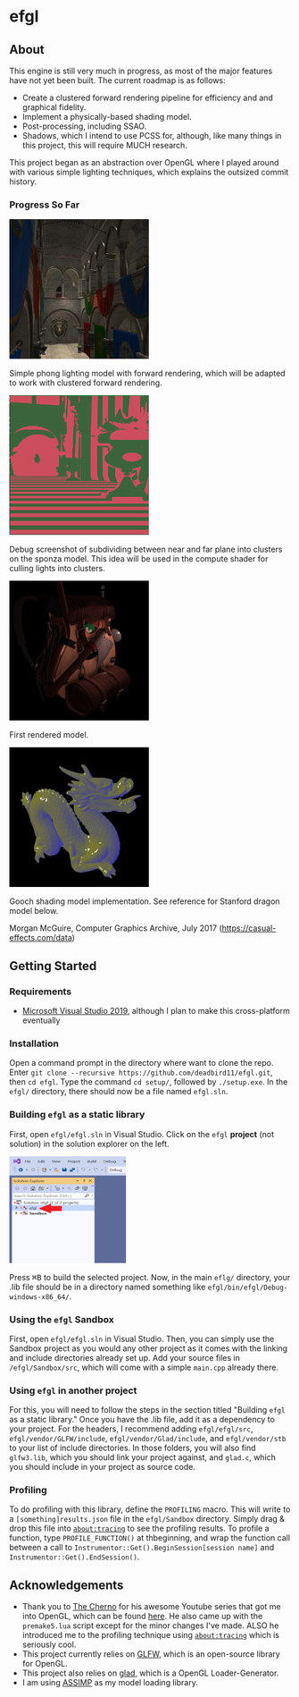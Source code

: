 # efgl
## About
This engine is still very much in progress, as most of the major features have not yet been built. The current roadmap is as follows:

* Create a clustered forward rendering pipeline for efficiency and and graphical fidelity.
* Implement a physically-based shading model.
* Post-processing, including SSAO. 
* Shadows, which I intend to use PCSS for, although, like many things in this project, this will require MUCH research.

This project began as an abstraction over OpenGL where I played around with various simple lighting techniques, which explains the outsized commit history.

### Progress So Far

<img src="progress/phong_demo.PNG" width="250" height="250" />

Simple phong lighting model with forward rendering, which will be adapted to work with clustered forward rendering.

<img src="progress/subdiv_demo.PNG" width="250" height="250" />

Debug screenshot of subdividing between near and far plane into clusters on the sponza model. This idea will be used in the compute shader for culling lights into clusters. 

<img src="progress/first_model_render.PNG" width="250" height="250" />   

First rendered model.  

<img src="progress/gooch_shading.PNG" width="250" height="250" />

Gooch shading model implementation. See reference for Stanford dragon model below.

Morgan McGuire, Computer Graphics Archive, July 2017 (https://casual-effects.com/data)

## Getting Started
### Requirements
* [Microsoft Visual Studio 2019](https://visualstudio.microsoft.com/vs/), although I plan to make this cross-platform eventually    
### Installation
Open a command prompt in the directory where want to clone the repo. Enter `git clone --recursive https://github.com/deadbird11/efgl.git`, then `cd efgl`. Type the command `cd setup/`, followed by `./setup.exe`. In the `efgl/` directory, there should now be a file named `efgl.sln`.   
### Building `efgl` as a static library
First, open `efgl/efgl.sln` in Visual Studio. Click on the `efgl` __project__ (not solution) in the solution explorer on the left.      
   
<img src="img/solutionexplorer.png" alt="step1" width="209" height="191">      
    
Press <kbd>⌘B</kbd> to build the selected project. Now, in the main `eflg/` directory, your .lib file should be in a directory named something like `efgl/bin/efgl/Debug-windows-x86_64/`.  
### Using the `efgl` Sandbox
First, open `efgl/efgl.sln` in Visual Studio. Then, you can simply use the Sandbox project as you would any other project as it comes with the linking and include directories already set up. Add your source files in `/efgl/Sandbox/src`, which will come with a simple `main.cpp` already there.      
### Using `efgl` in another project
For this, you will need to follow the steps in the section titled "Building `efgl` as a static library." Once you have the .lib file, add it as a dependency to your project. For the headers, I recommend adding `efgl/efgl/src`, `efgl/vendor/GLFW/include`, `efgl/vendor/Glad/include`, and `efgl/vendor/stb` to your list of include directories. In those folders, you will also find `glfw3.lib`, which you should link your project against, and `glad.c`, which you should include in your project as source code. 
### Profiling
To do profiling with this library, define the `PROFILING` macro. This will write to a `[something]results.json` file in the `efgl/Sandbox` directory. Simply drag & drop this file into [`about:tracing`](chrome://tracing) to see the profiling results. To profile a function, type `PROFILE_FUNCTION()` at thbeginning, and wrap the function call between a call to `Instrumentor::Get().BeginSession[session name]` and `Instrumentor::Get().EndSession()`.
## Acknowledgements
* Thank you to [The Cherno](https://github.com/TheCherno) for his awesome Youtube series that got me into OpenGL, which can be found [here](https://www.youtube.com/watch?v=W3gAzLwfIP0&list=PLlrATfBNZ98foTJPJ_Ev03o2oq3-GGOS2). He also came up with the `premake5.lua` script except for the minor changes I've made. ALSO he introduced me to the profiling technique using [`about:tracing`](chrome://tracing) which is seriously cool.
* This project currently relies on [GLFW](https://www.glfw.org/), which is an open-source library for OpenGL.    
* This project also relies on [glad](https://github.com/Dav1dde/glad), which is a OpenGL Loader-Generator.
* I am using [ASSIMP](https://www.assimp.org/) as my model loading library.
